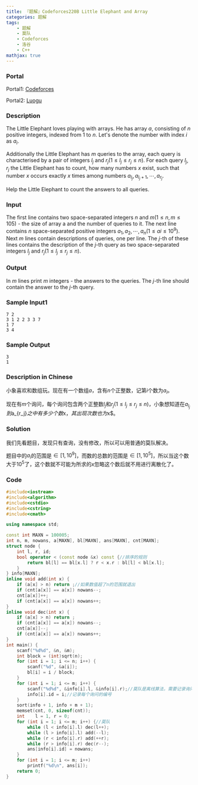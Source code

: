 ```yaml
---
title: 『题解』Codeforces220B Little Elephant and Array
categories: 题解
tags:
    - 题解
    - 莫队
    - Codeforces
    - 洛谷
    - C++
mathjax: true
---
```


### Portal

Portal1: [Codeforces](http://codeforces.com/problemset/problem/220/B)

Portal2: [Luogu](https://www.luogu.com.cn/problem/CF220B)

### Description

The Little Elephant loves playing with arrays. He has array $a$, consisting of $n$ positive integers, indexed from $1$ to $n$. Let's denote the number with index $i$ as $a_i$.

Additionally the Little Elephant has $m$ queries to the array, each query is characterised by a pair of integers $l_j$ and $r_j (1 \le l_j \le r_j \le n)$. For each query $l_j, r_j$ the Little Elephant has to count, how many numbers $x$ exist, such that number $x$ occurs exactly $x$ times among numbers $a_{l_j}, a_{l_j + 1}, \cdots , a_{r_j}$.

Help the Little Elephant to count the answers to all queries.

### Input

The first line contains two space-separated integers $n$ and $m (1 \le n, m \le 105)$ - the size of array a and the number of queries to it. The next line contains $n$ space-separated positive integers $a_1, a_2, \cdots , a_n (1 \le ai \le 10^9)$. Next $m$ lines contain descriptions of queries, one per line. The $j$-th of these lines contains the description of the $j$-th query as two space-separated integers $l_j$ and $r_j (1 \le l_j \le r_j \le n)$.

### Output

In $m$ lines print $m$ integers - the answers to the queries. The $j$-th line should contain the answer to the $j$-th query.

### Sample Input1

```
7 2
3 1 2 2 3 3 7
1 7
3 4
```

### Sample Output

```
3
1
```

### Description in Chinese

小象喜欢和数组玩。现在有一个数组$a$，含有$n$个正整数，记第$i$个数为$a_i$。

现在有$m$个询问，每个询问包含两个正整数$l_j$和$r_j (1 \le l_j \le r_j \le n)$，小象想知道在$a_{l_j}到$a_{r_j}$之中有多少个数$x$，其出现次数也为$x$。

### Solution

我们先看题目，发现只有查询，没有修改，所以可以用普通的莫队解决。

题目中的$a_i$的范围是$\in [1, 10^9]$，而数的总数的范围是$\in [1, 10^5]$，所以当这个数大于$10^5$了，这个数就不可能为所求的$x$忽略这个数后就不用进行离散化了。

### Code

```cpp
#include<iostream>
#include<algorithm>
#include<cstdio>
#include<cstring>
#include<cmath>

using namespace std;

const int MAXN = 100005;
int n, m, nowans, a[MAXN], bl[MAXN], ans[MAXN], cnt[MAXN];
struct node {
    int l, r, id;
    bool operator < (const node &x) const {//排序的规则
        return bl[l] == bl[x.l] ? r < x.r : bl[l] < bl[x.l];
    }
} info[MAXN];
inline void add(int x) {
    if (a[x] > n) return ;//如果数值超了n的范围就退出
    if (cnt[a[x]] == a[x]) nowans--;
    cnt[a[x]]++;
    if (cnt[a[x]] == a[x]) nowans++;
}
inline void dec(int x) {
    if (a[x] > n) return ;
    if (cnt[a[x]] == a[x]) nowans--;
    cnt[a[x]]--;
    if (cnt[a[x]] == a[x]) nowans++;
}
int main() {
    scanf("%d%d", &n, &m);
    int block = (int)sqrt(n);
    for (int i = 1; i <= n; i++) {
        scanf("%d", &a[i]);
        bl[i] = i / block;
    }
    for (int i = 1; i <= m; i++) {
        scanf("%d%d", &info[i].l, &info[i].r);//莫队是离线算法，需要记录询问的左右端点
        info[i].id = i;//记录每个询问的编号
    }
    sort(info + 1, info + m + 1);
    memset(cnt, 0, sizeof(cnt));
    int    l = 1, r = 0;
    for (int i = 1; i <= m; i++) {//莫队
        while (l < info[i].l) dec(l++);
        while (l > info[i].l) add(--l);
        while (r < info[i].r) add(++r);
        while (r > info[i].r) dec(r--);
        ans[info[i].id] = nowans;
    }
    for (int i = 1; i <= m; i++)
        printf("%d\n", ans[i]);
    return 0;
}
```